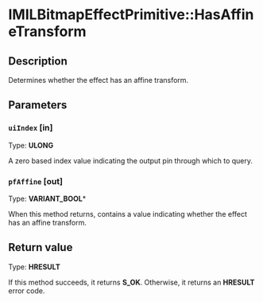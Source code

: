 # IMILBitmapEffectPrimitive::HasAffineTransform

## Description

Determines whether the effect has an affine transform.

## Parameters

### `uiIndex` [in]

Type: **ULONG**

A zero based index value indicating the output pin through which to query.

### `pfAffine` [out]

Type: **VARIANT_BOOL***

When this method returns, contains a value indicating whether the effect has an affine transform.

## Return value

Type: **HRESULT**

If this method succeeds, it returns **S_OK**. Otherwise, it returns an **HRESULT** error code.